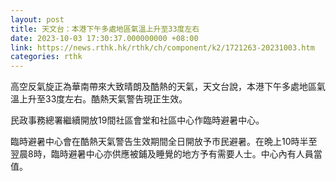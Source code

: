 ```yaml
---
layout: post
title: 天文台：本港下午多處地區氣溫上升至33度左右
date: 2023-10-03 17:30:37.000000000 +08:00
link: https://news.rthk.hk/rthk/ch/component/k2/1721263-20231003.htm
categories: rthk
---
```


高空反氣旋正為華南帶來大致晴朗及酷熱的天氣，天文台說，本港下午多處地區氣溫上升至33度左右。酷熱天氣警告現正生效。

民政事務總署繼續開放19間社區會堂和社區中心作臨時避暑中心。

臨時避暑中心會在酷熱天氣警告生效期間全日開放予市民避暑。在晩上10時半至翌晨8時，臨時避暑中心亦供應被鋪及睡覺的地方予有需要人士。中心內有人員當值。
